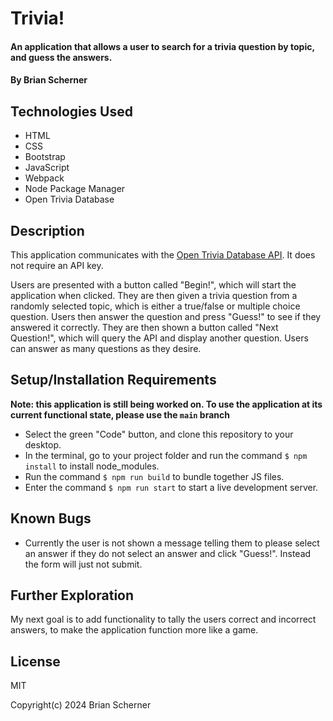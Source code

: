 # Trivia!

#### An application that allows a user to search for a trivia question by topic, and guess the answers.

#### By Brian Scherner

## Technologies Used

* HTML
* CSS
* Bootstrap
* JavaScript
* Webpack
* Node Package Manager
* Open Trivia Database

## Description

This application communicates with the [Open Trivia Database API](https://opentdb.com/login.php). It does not require an API key.

Users are presented with a button called "Begin!", which will start the application when clicked. They are then given a trivia question from a randomly selected topic, which is either a true/false or multiple choice question. Users then answer the question and press "Guess!" to see if they answered it correctly. They are then shown a button called "Next Question!", which will query the API and display another question. Users can answer as many questions as they desire.

## Setup/Installation Requirements

**Note: this application is still being worked on. To use the application at its current functional state, please use the `main` branch**

* Select the green "Code" button, and clone this repository to your desktop.
* In the terminal, go to your project folder and run the command `$ npm install` to install node_modules.
* Run the command `$ npm run build` to bundle together JS files.
* Enter the command `$ npm run start` to start a live development server.

## Known Bugs

* Currently the user is not shown a message telling them to please select an answer if they do not select an answer and click "Guess!". Instead the form will just not submit.

## Further Exploration

My next goal is to add functionality to tally the users correct and incorrect answers, to make the application function more like a game.

## License

MIT

Copyright(c) 2024 Brian Scherner

